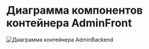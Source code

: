 # Диаграмма компонентов контейнера AdminFront

![Диаграмма контейнера AdminBackend](c4-dsl/plantuml/png/structurizr-Component_AdminBackend.png "Диаграмма контейнера AdminBackend")
